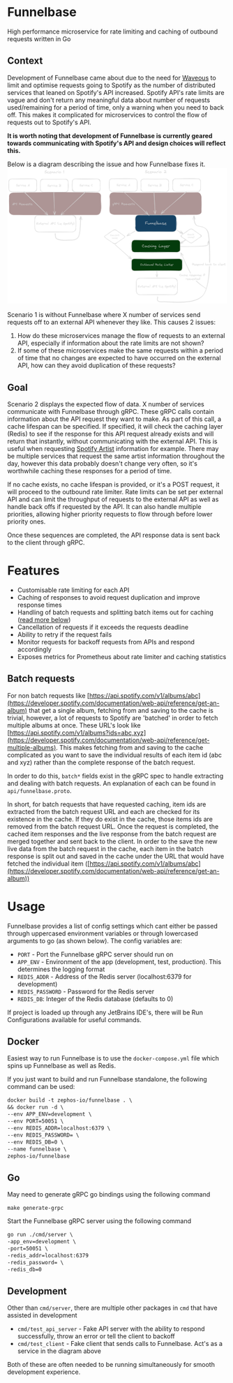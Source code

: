 # Funnelbase

High performance microservice for rate limiting and caching of outbound requests written in Go

## Context

Development of Funnelbase came about due to the need for [Waveous](https://waveous.com/) to limit and optimise requests
going to Spotify as the number of distributed services that leaned on Spotify's API increased. Spotify API's rate limits
are vague and don't return any meaningful data about number of requests used/remaining for a period of time, only a
warning when you need to back off. This makes it complicated for microservices to control the flow of requests out to
Spotify's API.

**It is worth noting that development of Funnelbase is currently geared towards communicating with Spotify's API and
design choices will reflect this.**

Below is a diagram describing the issue and how Funnelbase fixes it.
![Diagram describing the issue and how Funnelbase fixes this](./assets/context-dark.png)

Scenario 1 is without Funnelbase where X number of services send requests off to an external API whenever they like.
This causes 2 issues:

1. How do these microservices manage the flow of requests to an external API, especially if information about the rate
   limits are not shown?
2. If some of these microservices make the same requests within a period of time that no changes are expected to have
   occurred on the external API, how can they avoid duplication of these requests?

## Goal

Scenario 2 displays the expected flow of data. X number of services communicate with Funnelbase through gRPC. These gRPC
calls contain information about the API request they want to make. As part of this call, a cache lifespan can be
specified. If specified, it will check the caching layer (Redis) to see if the response for this API request already
exists and will return that instantly, without communicating with the external API. This is useful when
requesting [Spotify Artist](https://developer.spotify.com/documentation/web-api/reference/get-an-artist) information for
example. There may be multiple services that request the same artist information throughout the day, however this data
probably doesn't change very often, so it's worthwhile caching these responses for a period of time.

If no cache exists, no cache lifespan is provided, or it's a POST request, it will proceed to the outbound rate limiter.
Rate limits can be set per external API and can limit the throughput of requests to the external API as well as handle
back offs if requested by the API. It can also handle multiple priorities, allowing higher priority requests to flow
through before lower priority ones.

Once these sequences are completed, the API response data is sent back to the client through gRPC.

# Features

* Customisable rate limiting for each API
* Caching of responses to avoid request duplication and improve response times
* Handling of batch requests and splitting batch items out for caching ([read more below](#batch-requests))
* Cancellation of requests if it exceeds the requests deadline
* Ability to retry if the request fails
* Monitor requests for backoff requests from APIs and respond accordingly
* Exposes metrics for Prometheus about rate limiter and caching statistics

## Batch requests

For non batch requests
like [https://api.spotify.com/v1/albums/abc](https://developer.spotify.com/documentation/web-api/reference/get-an-album)
that get a single album, fetching from and saving to
the cache is trivial, however, a lot of requests to Spotify are 'batched' in order to fetch multiple albums at once.
These URL's look like
[https://api.spotify.com/v1/albums?ids=abc,xyz](https://developer.spotify.com/documentation/web-api/reference/get-multiple-albums).
This makes fetching from and saving to the cache complicated as you want to save the individual results of each item
id (abc and xyz) rather than the complete response of the batch request.

In order to do this, `batch*` fields exist in the gRPC spec to handle extracting and dealing with batch requests. An
explanation of each can be found in `api/funnelbase.proto`.

In short, for batch requests that have requested caching, item ids are extracted from the batch request URL and each are
checked for its existence in the cache. If they do exist in the cache, those items ids are removed from the batch
request URL. Once the request is completed, the cached item responses and the live response from the batch request are
merged together and sent back to the client. In order to the save the new live data from the batch request in the cache,
each item in the batch response is split out and saved in the cache under the URL that would have fetched the individual
item ([https://api.spotify.com/v1/albums/abc](https://developer.spotify.com/documentation/web-api/reference/get-an-album))

# Usage

Funnelbase provides a list of config settings which cant either be passed through uppercased environment variables or
through lowercased arguments to go (as shown below). The config variables are:

* `PORT` - Port the Funnelbase gRPC server should run on
* `APP_ENV` - Environment of the app (development, test, production). This determines the logging format
* `REDIS_ADDR` - Address of the Redis server (localhost:6379 for development)
* `REDIS_PASSWORD` - Password for the Redis server
* `REDIS_DB`: Integer of the Redis database (defaults to 0)

If project is loaded up through any JetBrains IDE's, there will be Run Configurations available for useful commands.

## Docker

Easiest way to run Funnelbase is to use the `docker-compose.yml` file which spins up Funnelbase as well as Redis.

If you just want to build and run Funnelbase standalone, the following command can be used:

```shell
docker build -t zephos-io/funnelbase . \
&& docker run -d \
--env APP_ENV=development \
--env PORT=50051 \
--env REDIS_ADDR=localhost:6379 \
--env REDIS_PASSWORD= \
--env REDIS_DB=0 \
--name funnelbase \
zephos-io/funnelbase
```

## Go

May need to generate gRPC go bindings using the following command

```shell
make generate-grpc
```

Start the Funnelbase gRPC server using the following command

```shell
go run ./cmd/server \
-app_env=development \
-port=50051 \
-redis_addr=localhost:6379 
-redis_password= \
-redis_db=0
```

## Development

Other than `cmd/server`, there are multiple other packages in `cmd` that have assisted in development

* `cmd/test_api_server` - Fake API server with the ability to respond successfully, throw an error or tell the client to
  backoff
* `cmd/test_client` - Fake client that sends calls to Funnelbase. Act's as a service in the diagram above

Both of these are often needed to be running simultaneously for smooth development experience.